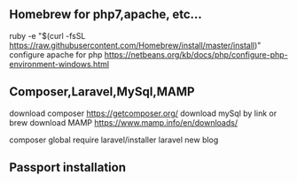 
## Homebrew for php7,apache, etc...
 ruby -e "$(curl -fsSL https://raw.githubusercontent.com/Homebrew/install/master/install)"
 configure apache for php https://netbeans.org/kb/docs/php/configure-php-environment-windows.html

## Composer,Laravel,MySql,MAMP

 download composer https://getcomposer.org/
 download mySql by link or brew
 download MAMP https://www.mamp.info/en/downloads/

 composer global require laravel/installer
 laravel new blog

## Passport installation



